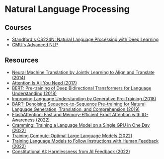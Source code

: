 # Natural Language Processing

## Courses

- [Standford's CS224N: Natural Language Processing with Deep
  Learning](https://web.stanford.edu/class/cs224n/index.html)
- [CMU's Advanced NLP](https://www.phontron.com/class/anlp2022/index.html)

## Resources

- [Neural Machine Translation by Jointly Learning to Align and Translate (2014)](https://arxiv.org/abs/1409.0473)
- [Attention Is All You Need (2017)](https://arxiv.org/abs/1706.03762)
- [BERT: Pre-training of Deep Bidirectional Transformers for Language Understanding (2018)](
  https://arxiv.org/abs/1810.04805)
- [Improving Language Understanding by Generative Pre-Training (2018)](https://www.semanticscholar.org/paper/Improving-Language-Understanding-by-Generative-Radford-Narasimhan/cd18800a0fe0b668a1cc19f2ec95b5003d0a5035)
- [BART: Denoising Sequence-to-Sequence Pre-training for Natural Language Generation, Translation, and Comprehension (2019)
  ](https://arxiv.org/abs/1910.13461)
- [FlashAttention: Fast and Memory-Efficient Exact Attention with IO-Awareness (2022)](https://arxiv.org/abs/2205.14135)
- [Cramming: Training a Language Model on a Single GPU in One Day (2022)](https://arxiv.org/abs/2212.14034)
- [Training Compute-Optimal Large Language Models (2022)](https://arxiv.org/abs/2203.15556)
-  [Training Language Models to Follow Instructions with Human Feedback (2022)](https://arxiv.org/abs/2203.02155)
- [Constitutional AI: Harmlessness from AI Feedback (2022)](https://arxiv.org/abs/2212.08073)
